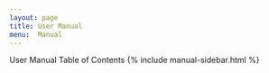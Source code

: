 ```yaml
---
layout: page
title: User Manual
menu:  Manual
---
```


User Manual Table of Contents
{% include manual-sidebar.html %}

